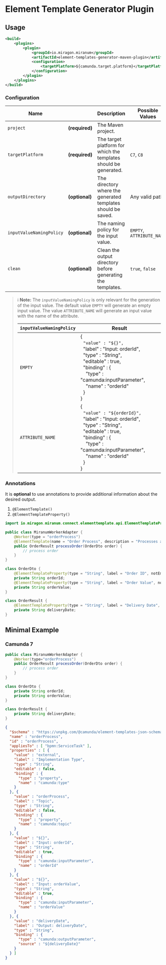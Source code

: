 # Element Template Generator Plugin

## Usage

```xml
<build>
    <plugins>
        <plugin>
            <groupId>io.miragon.miranum</groupId>
            <artifactId>element-templates-generator-maven-plugin</artifactId>
            <configuration>
                <targetPlatform>${camunda.target.platform}</targetPlatform>
            </configuration>
        </plugin>
    </plugins>
</build>
```

### Configuration

| Name                     |                | Description                                                      | Possible Values           | Default Value                                                    |
|--------------------------|----------------|------------------------------------------------------------------|---------------------------|------------------------------------------------------------------|
| `project`                | **(required)** | The Maven project.                                               |                           | ${project}                                                       |
| `targetPlatform`         | **(required)** | The target platform for which the templates should be generated. | `C7`, `C8`                | None                                                             |
| `outputDirectory`        | **(optional)** | The directory where the generated templates should be saved.     | Any valid path            | `${project.build.directory/generated-sources/element-templates}` |
| `inputValueNamingPolicy` | **(optional)** | The naming policy for the input value.                           | `EMPTY`, `ATTRIBUTE_NAME` | `EMPTY`                                                          |
| `clean`                  | **(optional)** | Clean the output directory before generating the templates.      | `true`, `false`           | `false`                                                          |

> :information_source: 
> **Note:** The `inputValueNamingPolicy` is only relevant for the generation of the input value. 
> The default value `EMPTY` will generate an empty input value. 
> The value `ATTRIBUTE_NAME` will generate an input value with the name of the attribute.
>  
> | `inputValueNamingPolicy` | Result                                                                                                                                                                                                                                                                                                                                  |
> |--------------------------|-----------------------------------------------------------------------------------------------------------------------------------------------------------------------------------------------------------------------------------------------------------------------------------------------------------------------------------------|
> | `EMPTY`                  | {<br>&nbsp;&nbsp;<code>"value" : "${}",</code><br>&nbsp;&nbsp;"label" : "Input: orderId",<br>&nbsp;&nbsp;"type" : "String",<br>&nbsp;&nbsp;"editable" : true,<br>&nbsp;&nbsp;"binding" : {<br>&nbsp;&nbsp;&nbsp;&nbsp;"type" : "camunda:inputParameter",<br>&nbsp;&nbsp;&nbsp;&nbsp;"name" : "orderId"<br>&nbsp;&nbsp;}<br>}<br>        |
> | `ATTRIBUTE_NAME`         | {<br>&nbsp;&nbsp;<code>"value" : "${orderId}",</code><br>&nbsp;&nbsp;"label" : "Input: orderId",<br>&nbsp;&nbsp;"type" : "String",<br>&nbsp;&nbsp;"editable" : true,<br>&nbsp;&nbsp;"binding" : {<br>&nbsp;&nbsp;&nbsp;&nbsp;"type" : "camunda:inputParameter",<br>&nbsp;&nbsp;&nbsp;&nbsp;"name" : "orderId"<br>&nbsp;&nbsp;}<br>}<br> |

### Annotations

It is **optional** to use annotations to provide additional information about the desired output.
1. `@ElementTemplate()`
2. `@ElementTemplateProperty()`

```java
import io.miragon.miranum.connect.elementtemplate.api.ElementTemplateProperty;

public class MiranumWorkerAdapter {
    @Worker(type = "orderProcess")
    @ElementTemplate(name = "Order Process", description = "Processes an incoming order.", version = 1)
    public OrderResult processOrder(OrderDto order) {
        // process order
    }
}

class OrderDto {
    @ElementTemplateProperty(type = "String", label = "Order ID", notEmpty = true, editable = false)
    private String orderId;
    @ElementTemplateProperty(type = "String", label = "Order Value", notEmpty = true, editable = false)
    private String orderValue;
}

class OrderResult {
    @ElementTemplateProperty(type = "String", label = "Delivery Date", notEmpty = true, editable = false)
    private String deliveryDate;
}
```

## Minimal Example

### Camunda 7

```java
public class MiranumWorkerAdapter {
    @Worker(type="orderProcess")
    public OrderResult processOrder(OrderDto order) {
        // process order
    }
}

class OrderDto {
    private String orderId;
    private String orderValue;
}

class OrderResult {
    private String deliveryDate;
}
```

```json
{
  "$schema" : "https://unpkg.com/@camunda/element-templates-json-schema@0.1.0/resources/schema.json",
  "name" : "orderProcess",
  "id" : "orderProcess",
  "appliesTo" : [ "bpmn:ServiceTask" ],
  "properties" : [ {
    "value" : "external",
    "label" : "Implementation Type",
    "type" : "String",
    "editable" : false,
    "binding" : {
      "type" : "property",
      "name" : "camunda:type"
    }
  }, {
    "value" : "orderProcess",
    "label" : "Topic",
    "type" : "String",
    "editable" : false,
    "binding" : {
      "type" : "property",
      "name" : "camunda:topic"
    }
  }, {
    "value" : "${}",
    "label" : "Input: orderId",
    "type" : "String",
    "editable" : true,
    "binding" : {
      "type" : "camunda:inputParameter",
      "name" : "orderId"
    }
  }, {
    "value" : "${}",
    "label" : "Input: orderValue",
    "type" : "String",
    "editable" : true,
    "binding" : {
      "type" : "camunda:inputParameter",
      "name" : "orderValue"
    }
  }, {
    "value" : "deliveryDate",
    "label" : "Output: deliveryDate",
    "type" : "String",
    "binding" : {
      "type" : "camunda:outputParameter",
      "source" : "${deliveryDate}"
    }
  } ]
}
```
